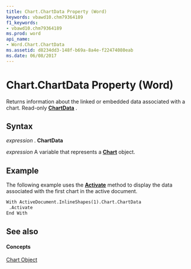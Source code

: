 ```yaml
---
title: Chart.ChartData Property (Word)
keywords: vbawd10.chm79364189
f1_keywords:
- vbawd10.chm79364189
ms.prod: word
api_name:
- Word.Chart.ChartData
ms.assetid: d8234dd3-148f-b69a-8a4e-f22474080eab
ms.date: 06/08/2017
---
```



# Chart.ChartData Property (Word)

Returns information about the linked or embedded data associated with a chart. Read-only  **[ChartData](Word.ChartData.md)** .


## Syntax

 _expression_ . **ChartData**

 _expression_ A variable that represents a **[Chart](Word.Chart.md)** object.


## Example

The following example uses the  **[Activate](Word.ChartData.Activate.md)** method to display the data associated with the first chart in the active document.


```vb
With ActiveDocument.InlineShapes(1).Chart.ChartData 
 .Activate 
End With
```


## See also


#### Concepts


[Chart Object](Word.Chart.md)

